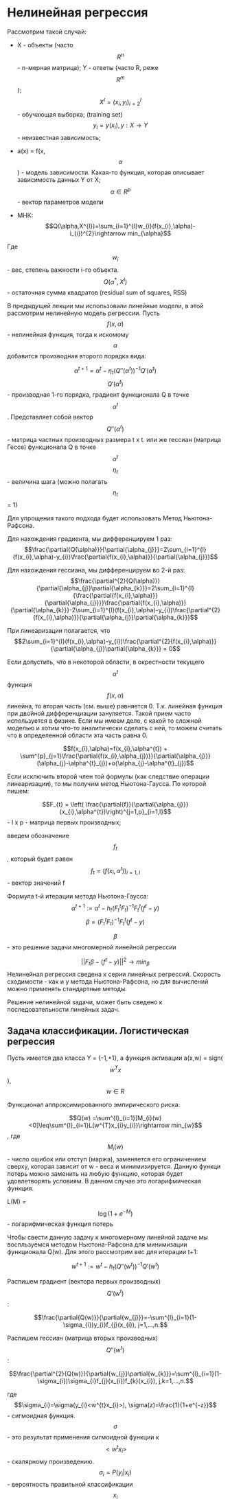 # Нелинейная регрессия

Рассмотрим такой случай: 
* X - объекты (часто $$R^{n}$$ - n-мерная матрица); Y - ответы (часто R, реже $$R^{m}$$);
$$X^{l}=(x_{i},y_{i})^{l}_{i=2}$$ - обучающая выборка; (training set)
$$y_{i}=y(x_{i}), y: X\rightarrow Y$$ - неизвестная зависимость;

* a(x) = f(x,$$\alpha$$) - модель зависимости. Какая-то функция, которая описывает зависимость данных Y от X;
$$\alpha \in R^{p}$$ - вектор параметров модели

* МНК:
$$Q(\alpha,X^{l})=\sum_{i=1}^{l}w_{i}(f(x_{i},\alpha)-i_{i})^{2}\rightarrow min_{\alpha}$$

Где $$w_{i}$$ - вес, степень важности i-го объекта. 
$$Q(\alpha^{*}, X^{l})$$ - остаточная сумма квадратов (residual sum of squares, RSS)

В предыдущей лекции мы использовали линейные модели, в этой рассмотрим нелинейную модель регрессии.
Пусть $$f(x,\alpha)$$ - нелинейная функция, тогда к искомому $$\alpha$$ добавится производная второго порядка вида:

$$\alpha^{t+1}=\alpha^{t}-\eta_{t}(Q''(\alpha^{t}))^{-1}Q'(\alpha^{t})$$
$$Q'(\alpha^{t})$$ - производная 1-го порядка, градиент функционала Q в точке $$\alpha^{t}$$. Представляет собой вектор
$$Q''(\alpha^{t})$$ - матрица частных производных размера t x t. или же гессиан (матрица Гессе) функционала Q в точке  $$\alpha^{t}$$
$$\eta_{t}$$ - величина шага (можно полагать $$\eta_{t}$$ = 1)

Для упрощения такого подхода будет использовать Метод Ньютона-Рафсона. 

Для нахождения градиента, мы дифференцируем 1 раз:
$$\frac{\partial{Q(\alpha)}}{\partial{\alpha_{j}}}=2\sum_{i=1}^{l}(f(x_{i},\alpha)-y_{i})\frac{\partial{f(x_{i},\alpha)}}{\partial{\alpha_{j}}}$$

Для нахождения гессиана, мы дифференцируем во 2-й раз:
$$\frac{\partial^{2}{Q(\alpha)}}{\partial{\alpha_{j}}\partial{\alpha_{k}}}=2\sum_{i=1}^{l}{\frac{\partial{f(x_{i},\alpha)}}{\partial{\alpha_{j}}}}\frac{\partial{f(x_{i},\alpha)}}{\partial{\alpha_{k}}}-2\sum_{i=1}^{l}(f(x_{i},\alpha)-y_{i})\frac{\partial^{2}{f(x_{i},\alpha)}}{\partial{\alpha_{j}}\partial{\alpha_{k}}}$$

При линеаризации полагается, что $$2\sum_{i=1}^{l}(f(x_{i},\alpha)-y_{i})\frac{\partial^{2}{f(x_{i},\alpha)}}{\partial{\alpha_{j}}\partial{\alpha_{k}}} = 0$$

Если допустить, что в некоторой области, в окрестности текущего $$\alpha^{t}$$ функция $$f(x,\alpha)$$ линейна, то вторая часть (см. выше) равняется 0. Т.к. линейная функция при двойной дифференциации зануляется. 
Такой прием часто используется в физике. Если мы имеем дело, с какой то сложной моделью и хотим что-то аналитически сделать с ней, то можем считать что в определенной области эта часть равна 0. 

$$f(x_{i},\alpha)=f(x_{i},\alpha^{t}) + \sum^{p}_{j=1}\frac{\partial{f(x_{i},\alpha_{j})}}{\partial{\alpha_{j}}}(\alpha_{j}-\alpha^{t}_{j})+o(\alpha_{j}-\alpha^{t}_{j})$$

Если исключить второй член той формулы (как следствие операции линеаризации), то мы получим метод Ньютона-Гаусса. По которой пишем:

$$F_{t} = \left( \frac{\partial{f}}{\partial{\alpha_{j}}} (x_{i},\alpha^{t})\right)^{j=1,p}_{i=1,l}$$ - l x p - матрица первых производных;

введем обозначение $$f_{t}$$, который будет равен 
$$f_{t} = (f(x_{i},\alpha^{t}))_{i=1,l}$$ - вектор значений f

Формула t-й итерации метода Ньютона-Гаусса:
$$\alpha^{t+1}:=a^{t}-h_{t}(F_{t}^{t}F_{t})^{-1}F^{t}_{t}(f^{t}-y)$$
$$\beta = (F_{t}^{t}F_{t})^{-1}F^{t}_{t}(f^{t}-y)$$

$$\beta$$ - это решение задачи многомерной линейной регрессии

$$||F_{t}\beta-(f^{t}-y)||^{2}\rightarrow min_{\beta}$$
Нелинейная регрессия сведена к серии линейных регрессий.
Скорость сходимости - как и у метода Ньютона-Рафсона, но для вычислений можно применять стандартные методы. 

Решение нелинейной задачи, может быть сведено к последовательности линейных задач. 

## Задача классификации. Логистическая регрессия

Пусть имеется два класса Y = {-1,+1}, а функция активации a(x,w) = sign($$w^{T}x$$), $$w \in R$$

Функционал аппроксимированного эмпирического риска:

$$Q(w) =\sum^{l}_{i=1}[M_{i}(w)<0]\leq\sum^{l}_{i=1}L(w^{T}x_{i}y_{i})\rightarrow min_{w}$$, где
$$M_{i}(w)$$ - число ошибок или отступ (маржа), заменяется его ограничением сверху, которая зависит от w - веса и минимизируется. Данную функци потерь можно заменить на любую функцию, которая будет удовлетворять условиям. В данном случае это логарифмическая
функция.

L(M) = $$\log{(1+e^{-M})}$$ - логарифмическая функция потерь

Чтобы свести данную задачу к многомерному линейной задаче мы воспльзуемся методом
Ньютона-Рафсона для минимизации функционала Q(w). Для этого рассмотрим вес для итерации t+1:

$$w^{t+1}:=w^{t}-h_{t}(Q''(w^{t}))^{-1}Q'(w^{t})$$

Распишем градиент (вектора первых производных) $$Q'(w^{t})$$:

$$\frac{\partial{Q(w)}}{\partial{w_{j}}}=-\sum^{l}_{i=1}(1-\sigma_{i})y_{i}f_{j}(x_{i}), j=1,...,n.$$

Распишем гессиан (матрица вторых производных) $$Q''(w^{t})$$:

$$\frac{\partial^{2}{Q(w)}}{\partial{w_{j}}\partial{w_{k}}}=\sum^{l}_{i=1}(1-\sigma_{i})\sigma_{i}f_{j}(x_{i})f_{k}(x_{i}),    j,k=1,...,n.$$

где $$\sigma_{i}=\sigma(y_{i}<w^{t}x_{i}>), \sigma(z)=\frac{1}{1+e^{-z}}$$ - сигмоидная функция. $$\sigma$$ - это результат применения сигмоидной функции к $$<w^{t}x_{i}>$$ - скалярному произведению.  
$$\sigma_{i}=P(y_{i}|x_{i})$$ - вероятность правильной классификации $$x_{i}$$ 











